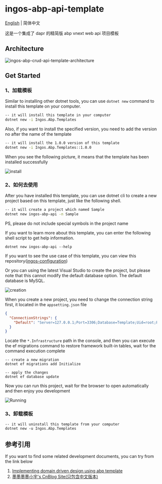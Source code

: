 # ingos-abp-api-template
[English](./README.md) | 简体中文

这是一个集成了 dapr 的精简版 abp vnext web api 项目模板



## Architecture

![ingos-abp-crud-api-template-architecture](resource/images/architecture.png)



## Get Started

### 1、加载模板

Similar to installing other dotnet tools, you can use `dotnet new`  command to install this template on your computer.

```sh
-- it will install this template in your computer
dotnet new -i Ingos.Abp.Templates
```

Also, if you want to install the specified version, you need to add the version no after the name of the template

```sh
-- it will install the 1.0.0 version of this template 
dotnet new -i Ingos.Abp.Templates::1.0.0
```

When you see the following picture, it means that the template has been installed successfully

![install](resource/images/install.png)



### 2、如何去使用

After you have installed this template, you can use dotnet cli to create a new project based on this template, just like the following shell.

```sh
-- it will create a project which named Sample 
dotnet new ingos-abp-api -n Sample
```

PS, please do not include special symbols in the project name

If you want to learn more about this template, you can enter the following shell script to get help information.

```shell
dotnet new ingos-abp-api --help
```

If you want to see the use case of this template, you can view this repository([ingos-configuration](https://github.com/danvic712/ingos-configuration))

Or you can using the latest Visual Studio to create the project, but please note that this cannot modify the default database option. The default database is MySQL.

![creation](resource/images/creation.png)

When you create a new project, you need to change the connection string first, it located in the `appsetting.json` file

```json
{
  "ConnectionStrings": {
    "Default": "Server=127.0.0.1;Port=3306;Database=Template;Uid=root;Pwd=Change_To_Your_Password_Here"
  }
}
```

Locate the `*.Infrastructure` path in the console, and then you can execute the ef migrations command to restore framework built-in tables, wait for the command execution complete

```shell
-- create a new migration
dotnet ef migrations add Initialize

-- apply the changes
dotnet ef database update
```

Now you can run this project, wait for the browser to open automatically and then enjoy you development

![Running](resource/images/running.png)



### 3、卸载模板

```shell
-- it will uninstall this template from your computer
dotnet new -u Ingos.Abp.Templates
```



## 参考引用

If you want to find some related development documents, you can try from the link below

1. [Implementing domain driven design using abp template](https://docs.abp.io/en/abp/latest/Domain-Driven-Design)
2. [墨墨墨墨小宇's CnBlog Site(只包含中文版本)](https://www.cnblogs.com/danvic712/)

